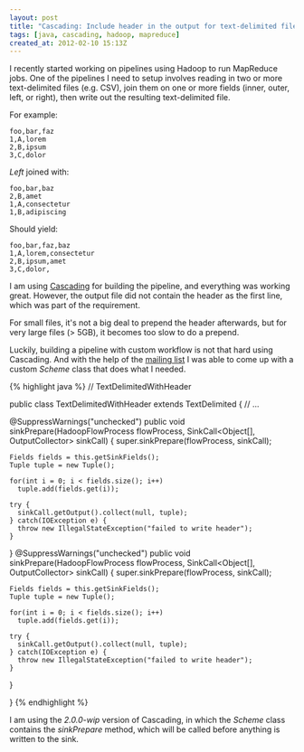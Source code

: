 ```yaml
---
layout: post
title: "Cascading: Include header in the output for text-delimited files"
tags: [java, cascading, hadoop, mapreduce]
created_at: 2012-02-10 15:13Z
---
```


I recently started working on pipelines using Hadoop to run MapReduce jobs. 
One of the pipelines I need to setup involves reading in two or more text-delimited 
files (e.g. CSV), join them on one or more fields (inner, outer, left, or right), 
then write out the resulting text-delimited file.

For example:
    
    foo,bar,faz
    1,A,lorem
    2,B,ipsum
    3,C,dolor

*Left* joined with:

	foo,bar,baz
	2,B,amet
	1,A,consectetur
	1,B,adipiscing


Should yield:

	foo,bar,faz,baz
	1,A,lorem,consectetur
	2,B,ipsum,amet
	3,C,dolor,

I am using [Cascading](http://www.cascading.org/) for building the pipeline, and everything was working great.
However, the output file did not contain the header as the first line, which was part of
the requirement.

For small files, it's not a big deal to prepend the header afterwards, but for very large files (&gt; 5GB),
it becomes too slow to do a prepend.

Luckily, building a pipeline with custom workflow is not that hard using Cascading. And with the help of
the [mailing list](http://groups.google.com/group/cascading-user/topics) I was able to come up with a custom
*Scheme* class that does what I needed.

{% highlight java %}
// TextDelimitedWithHeader

public class TextDelimitedWithHeader extends TextDelimited {
  // ...

  @SuppressWarnings("unchecked")
  public void sinkPrepare(HadoopFlowProcess flowProcess, SinkCall<Object[], OutputCollector> sinkCall) {
    super.sinkPrepare(flowProcess, sinkCall);

    Fields fields = this.getSinkFields();
    Tuple tuple = new Tuple();

    for(int i = 0; i < fields.size(); i++)
      tuple.add(fields.get(i));

    try {
      sinkCall.getOutput().collect(null, tuple);
    } catch(IOException e) {
      throw new IllegalStateException("failed to write header");
    }
  }
  @SuppressWarnings("unchecked")
  public void sinkPrepare(HadoopFlowProcess flowProcess, SinkCall<Object[], OutputCollector> sinkCall) {
    super.sinkPrepare(flowProcess, sinkCall);

    Fields fields = this.getSinkFields();
    Tuple tuple = new Tuple();

    for(int i = 0; i < fields.size(); i++)
      tuple.add(fields.get(i));

    try {
      sinkCall.getOutput().collect(null, tuple);
    } catch(IOException e) {
      throw new IllegalStateException("failed to write header");
    }
  }

}
{% endhighlight %}

I am using the *2.0.0-wip* version of Cascading, in which the *Scheme* class contains the *sinkPrepare* method,
which will be called before anything is written to the sink.


